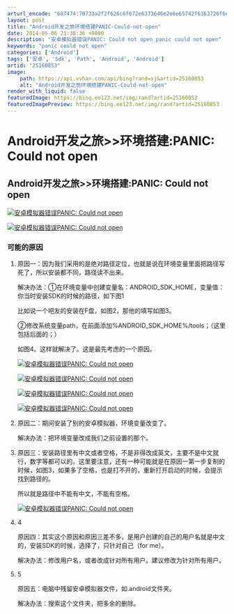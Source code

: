 ```yaml
---
arturl_encode: "687474:70733a2f2f626c6f672e6373646e2e6e65742f6363726f6e67:2f61727469636c652f64657461696c732f3235313630383533"
layout: post
title: "Android开发之旅环境搭建PANIC-Could-not-open"
date: 2014-05-06 21:38:36 +0800
description: "安卓模拟器错误PANIC: Could not open_panic could not open"
keywords: "panic could not open"
categories: ['Android']
tags: ['安卓', 'Sdk', 'Path', 'Android', 'Android']
artid: "25160853"
image:
    path: https://api.vvhan.com/api/bing?rand=sj&artid=25160853
    alt: "Android开发之旅环境搭建PANIC-Could-not-open"
render_with_liquid: false
featuredImage: https://bing.ee123.net/img/rand?artid=25160853
featuredImagePreview: https://bing.ee123.net/img/rand?artid=25160853
---
```


# Android开发之旅>>环境搭建:PANIC: Could not open

## Android开发之旅>>环境搭建:PANIC: Could not open

[![安卓模拟器错误PANIC: Could not open](https://i-blog.csdnimg.cn/blog_migrate/7a742720f0ba03663689f07207cc860e.jpeg)](http://jingyan.baidu.com/album/91f5db1beb12d41c7f05e39f.html?picindex=1)

[![安卓模拟器错误PANIC: Could not open](https://i-blog.csdnimg.cn/blog_migrate/cde6d27069ba7db97faf6b3259fdba7a.jpeg)](http://jingyan.baidu.com/album/91f5db1beb12d41c7f05e39f.html?picindex=2)

### 可能的原因

1. 原因一：因为我们采用的是绝对路径定位，也就是说在环境变量里面把路径写死了，所以安装都不同，路径读不出来。

   解决办法：①在环境变量中创建变量名：ANDROID\_SDK\_HOME，变量值：你当时安装SDK的时候的路径，如下图1

   比如说一个吧友的安装在F盘，如图2，那他的填写如图3。

   ②修改系统变量path，在前面添加%ANDROID\_SDK\_HOME%/tools；（这里包括后面的；）

   如图4。这样就解决了。这是最先考虑的一个原因。

   [![安卓模拟器错误PANIC: Could not open](https://i-blog.csdnimg.cn/blog_migrate/c09b4936f03ed484f54053d5bafd9817.png)](http://jingyan.baidu.com/album/91f5db1beb12d41c7f05e39f.html?picindex=3)

   [![安卓模拟器错误PANIC: Could not open](https://i-blog.csdnimg.cn/blog_migrate/3a27f8f866bb125fc91380921d7e3bf7.png)](http://jingyan.baidu.com/album/91f5db1beb12d41c7f05e39f.html?picindex=4)

   [![安卓模拟器错误PANIC: Could not open](https://i-blog.csdnimg.cn/blog_migrate/5022002ec79aa19189ee38ebc716d095.png)](http://jingyan.baidu.com/album/91f5db1beb12d41c7f05e39f.html?picindex=5)

   [![安卓模拟器错误PANIC: Could not open](https://i-blog.csdnimg.cn/blog_migrate/910249e6916cb04ce35be6f7dffdcbd4.png)](http://jingyan.baidu.com/album/91f5db1beb12d41c7f05e39f.html?picindex=6)
2. 原因二：期间安装了别的安卓模拟器，环境变量改变了。

   解决办法：把环境变量改成我们之前设置的那个。
3. 原因三：安装路径里有中文或者空格，不是非得改成英文，主要不是中文就行，数字等都可以的。这里要注意，还有一种可能就是在原因一第一步复制的时候，如图3，如果多了空格，也是打不开的，重新打开启动的时候，会提示找到路径的。

   所以就是路径中不能有中文，不能有空格。

   [![安卓模拟器错误PANIC: Could not open](https://i-blog.csdnimg.cn/blog_migrate/15f0c2dca13477b5e7db6194b503442d.png)](http://jingyan.baidu.com/album/91f5db1beb12d41c7f05e39f.html?picindex=7)
4. 4

   原因四：其实这个原因和原因三差不多，是用户创建的自己的用户名就是中文的，安装SDK的时候，选择了，只针对自己（for me）。

   解决办法：修改用户名，或者改成针对所有用户。建议修改为针对所有用户。
5. 5

   原因五：电脑中残留安卓模拟器文件，如.android文件夹。

   解决办法：搜索这个文件夹，把多余的删除。